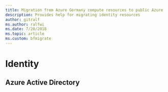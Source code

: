 ```yaml
---
title: Migration from Azure Germany compute resources to public Azure
description: Provides help for migrating identity resources
author: gitralf
ms.author: ralfwi 
ms.date: 7/20/2018
ms.topic: article
ms.custom: bfmigrate
---
```


# Identity

## Azure Active Directory
